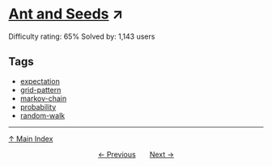 # [Ant and Seeds](https://projecteuler.net/problem=280) ↗️

Difficulty rating: 65%
Solved by: 1,143 users
## Tags

- [expectation](../tags/expectation.md)
- [grid-pattern](../tags/grid-pattern.md)
- [markov-chain](../tags/markov-chain.md)
- [probability](../tags/probability.md)
- [random-walk](../tags/random-walk.md)



---

[↑ Main Index](../README.md)


<div align=center><a href='279.md'>← Previous</a> &nbsp;&nbsp; &nbsp;&nbsp;  <a href='281.md'>Next →</a></div>
